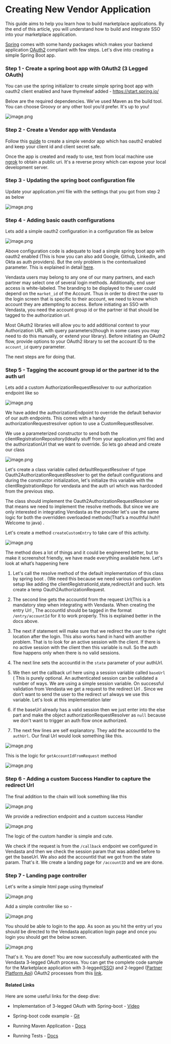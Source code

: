 # Creating New Vendor Application

This guide aims to help you learn how to build marketplace applications. By the end of this article, you will understand how to build and integrate SSO into your marketplace application.

[Spring](https://spring.io/projects/spring-boot) comes with some handy packages which makes your backend application [OAuth2](https://oauth.net/2/) compliant with few steps. Let's dive into creating a simple Spring Boot app.

### Step 1 - Create a spring boot app with OAuth2 (3 Legged OAuth)

You can use the spring initializer to create simple spring boot app with oauth2 client enabled and have thymeleaf added - https://start.spring.io/

Below are the required dependencies. We’ve used Maven as the build tool. You can choose Groovy or any other tool you’d prefer. It's up to you!

![image.png](../../assets/images/guides/vendor_application/dependency.png)


### Step 2 - Create a Vendor app with Vendasta

 Follow this [guide](https://developers.vendasta.com/vendor/d191b96068b71-sso-o-auth2-3-legged-flow) to create a simple vendor app which has oauth2 enabled and keep your client id and client secret safe.

Once the app is created and ready to use, test from local machine use [ngrok](https://ngrok.com/) to obtain a public uri. It's a reverse proxy which can expose your local development server.

### Step 3 - Updating the spring boot configuration file

 Update your application.yml file with the settings that you got from step 2 as below

![image.png](../../assets/images/guides/vendor_application/application_yml.png)


### Step 4 - Adding basic oauth configurations

Lets add a simple oauth2 configuration in a configuration file as below

![image.png](../../assets/images//guides/vendor_application/oauth2_configuration.png)


Above configuration code is adequate to load a simple spring boot app with oauth2 enabled (This is how you can also add Google, Github, LinkedIn, and Okta as auth providers). But the only problem is the contextualized parameter. This is explained in detail [here](https://developers.vendasta.com/vendor/d191b96068b71-sso-o-auth2-3-legged-flow#contextualizing-your-authorization-urlrequired).

Vendasta users may belong to any one of our many partners, and each partner may select one of several login methods. Additionally, end user access is white-labeled. The branding to be displayed to the user could depend on the `market_id` of the Account. Thus in order to direct the user to the login screen that is specific to their account, we need to know which account they are attempting to access. Before initiating an SSO with Vendasta, you need the account group id or the partner id that should be tagged to the authorization url.

Most OAuth2 libraries will allow you to add additional context to your Authorization URL with query parameters(though in some cases you may need to do this manually, or extend your library). Before initiating an OAuth2 flow, provide options to your OAuth2 library to set the account ID to the `account_id` query parameter.

The next steps are for doing that.

### Step 5 - Tagging the account group id or the partner id to the auth url

Lets add a custom AuthorizationRequestResolver to our authorization endpoint like so

![image.png](../../assets/images/guides/vendor_application/authorization_endpoint.png)


We have added the authorizationEndpoint to override the default behavior of our auth endpoints. This comes with a handy authorizationRequestresolver option to use a CustomRequestResolver.

We use a parameterized constructor to send both the clientRegistrationRepository(Ideally stuff from your application.yml file) and the authorizationUrl that we want to override. So lets go ahead and create our class

![image.png](../../assets/images/guides/vendor_application/authorization_request_resolver.png)



Let's create a class variable called defaultRequestResolver of type Oauth2AuthorizationRequestResolver to get the default configurations and during the constructor initialization, let's initialize this variable with the clientRegistrationRepo for vendasta and the auth url which was hardcoded from the previous step.

The class should implement the Oauth2AuthorizationRequestResolver so that means we need to implement the resolve methods. But since we are only interested in integrating Vendasta as the provider let's use the same logic for both the overridden overloaded methods(That’s a mouthful huh!! Welcome to java) . 

Let's create a method `createCustomEntry` to take care of this activity.

![image.png](../../assets/images/guides/vendor_application/create_custom_entry.png)


The method does a lot of things and it could be engineered better, but to make it screenshot friendly, we have made everything available here. Let's look at what’s happening here

1. Let's call the resolve method of the default implementation of this class by spring boot . (We need this because we need various configuration setup like adding the clientRegistrationId,state,redirectUrl and such. lets create a temp Oauth2AuthorizationRequest.

2. The second line  gets the accountId from the request Url(This is a mandatory step when integrating with Vendasta. When creating the entry Url , The accountId should be tagged in the format `/entry/accountId` for it to work properly. This is explained better in the docs above.

3. The next if statement will make sure that we redirect the user to the right location after the login. This also works hand in hand with another problem. That is to look for an active session with the client. If there is no active session with the client then this variable is null. So the auth flow happens only when there is no valid sessions. 

4. The next line sets the accountId in the `state` parameter of your authUrl.

5. We then set the callback url here using a session variable called `baseUrl` ( This is purely optional. An authenticated session can be validated a number of ways. We are using a simple session variable. On successful validation from Vendasta we get a request to the redirect Url . Since we don’t want to send the user to the redirect url always we use this variable. Let's look at this implementation later

6. if the baseUrl already has a valid session then we just enter into the else part and make the object authorizationRequestResolver as `null` because we don't want to trigger an auth flow once authorized.

7. The next few lines are self explanatory. They add the accountId to the `authUrl`. Our final Url would look something like this.

![image.png](../../assets/images/guides/vendor_application/auth_url.png)


This is the logic for `getAccountIdFromRequest` method 

![image.png](../../assets/images/guides/vendor_application/accountid_from_request.png)


### Step 6 - Adding a custom Success Handler to capture the redirect Url 

The final addition to the chain will look something like this

![image.png](../../assets/images/guides/vendor_application/success_handler.png)


We provide a redirection endpoint and a custom success Handler

![image.png](../../assets/images/guides/vendor_application/redirection_endpoint.png)


The logic of the custom handler is simple and cute. 

We check if the request is from the `/callback` endpoint we configured in Vendasta and then we check the session param that was added before to get the baseUrl. We also add the accountId that we got from the state param. That's it. We create a landing page for `/accountID` and we are done.

### Step 7 - Landing page controller

Let's write a simple html page using thymeleaf

![image.png](../../assets/images/guides/vendor_application/thymeleaf_page.png)


Add a simple controller like so -

![image.png](../../assets/images/guides/vendor_application/controller.png)


You should be able to login to the app. As soon as you hit the entry url you should be directed to the Vendasta application login page and once you login you should get the below screen.

![image.png](../../assets/images/guides/vendor_application/home_page.png)


That's it. You are done!! You are now successfully authenticated with the Vendasta 3-legged OAuth process. You can get the complete code sample for the Marketplace application with 3-legged([SSO](https://developers.vendasta.com/vendor/d191b96068b71-sso-o-auth2-3-legged-flow)) and 2-legged ([Partner Platform Api](https://developers.vendasta.com/platform/ZG9jOjEwMTkzMDg4-overview)) OAuth2 processes from this [link](https://github.com/vendasta/api-gateway-docs/tree/marketplace-app/examples/spring-boot/marketplace-app).

#### Related Links

Here are some useful links for the deep dive:

- Implementation of 3-legged OAuth with Spring-boot - [Video](https://drive.google.com/file/d/15taDril9zlGkI1aGMxrW7C2g0JLYJQXA/view)

- Spring-boot code example - [Git](https://github.com/vendasta/api-gateway-docs/examples/spring-boot/marketplace-app)

- Running Maven Application - [Docs](https://docs.spring.io/spring-boot/docs/current/reference/html/using.html#using.running-your-application)

- Running Tests - [Docs](https://baeldung.com/maven-run-single-test)
